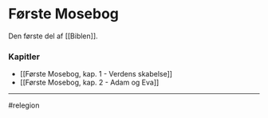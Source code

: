 # Første Mosebog
Den første del af [[Biblen]].

### Kapitler
- [[Første Mosebog, kap. 1 - Verdens skabelse]] 
- [[Første Mosebog, kap. 2 - Adam og Eva]]


---
#relegion 